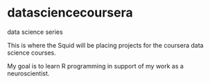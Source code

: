 datasciencecoursera
===================

data science series

This is where the Squid will be placing projects for the coursera data science courses.

My goal is to learn R programming in support of my work as a neuroscientist.
